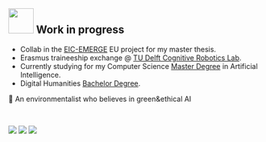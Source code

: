 ## <img src="https://media0.giphy.com/media/LDNJQFfOEs2TmogZDs/giphy.gif?cid=ecf05e47y3v12ibqoy08gbmr1tkxmupx694efteoa8h1ijh5&rid=giphy.gif&ct=s" style="width: 50px;">  Work in progress

- Collab in the [EIC-EMERGE](https://eic-emerge.eu/) EU project for my master thesis.
- Erasmus traineeship exchange @ [TU Delft Cognitive Robotics Lab](https://www.tudelft.nl/me/over/afdelingen/cognitive-robotics-cor).
- Currently studying for my Computer Science [Master Degree](https://didattica.di.unipi.it/laurea-magistrale-in-informatica/curricula/curriculum-artificial-intelligence/) in Artificial Intelligence.
- Digital Humanities [Bachelor Degree](https://infouma.fileli.unipi.it/).

🌱 An environmentalist who believes in green&ethical AI


<!-- 📚  Mainly interested in bio-inspired NNs and AI applications to language and humanities

## Fields of interest:
  - Spiking neural networks and neuromorphic computing;
  - Reservoir computing;
  - Natural language processing.


<!--[![Top Langs](https://github-readme-stats.vercel.app/api/top-langs/?username=francescapoli98&layout=compact&langs_count=6&theme=synthwave)](https://github.com/anuraghazra/github-readme-stats)-->

</br>

[![](https://img.shields.io/badge/-Telegram-informational?style=for-the-badge&logo=telegram&logoColor=white&color=229ED9)](https://t.me/frankiexrpisa) 
[![](https://img.shields.io/badge/-LinkedIn-informational?style=for-the-badge&logo=linkedin&logoColor=white&color=2867B2)](https://www.linkedin.com/in/francesca-poli-ai-dh) 
[![](https://img.shields.io/badge/ProtonMail-8B89CC?style=for-the-badge&logo=protonmail&logoColor=white)](mailto:francescapolif@protonmail.com)


<!--
## Some of my previous work
[![Readme Card](https://github-readme-stats.vercel.app/api/pin/?username=francescapoli98&repo=bachelor-thesis-project&theme=omni)](https://github.com/francescapoli98/bachelor-thesis-project) 
<br/>
[![Readme Card](https://github-readme-stats.vercel.app/api/pin/?username=francescapoli98&repo=text-encoding&theme=omni)](https://github.com/francescapoli98/text-encoding) 
<br/>
[![Readme Card](https://github-readme-stats.vercel.app/api/pin/?username=francescapoli98&repo=computational-linguistics&theme=omni)](https://github.com/francescapoli98/computational-linguistics) -->
